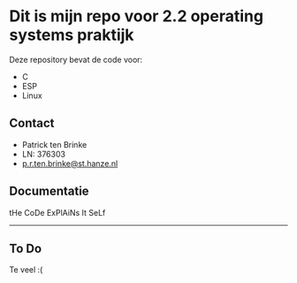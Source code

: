# Dit is mijn repo voor 2.2 operating systems praktijk
Deze repository bevat de code voor:
* C
* ESP
* Linux

## Contact
* Patrick ten Brinke
* LN: 376303
* p.r.ten.brinke@st.hanze.nl

## Documentatie

tHe CoDe ExPlAiNs It SeLf

---

## To Do

Te veel :(




